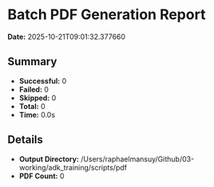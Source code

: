 # Batch PDF Generation Report

**Date:** 2025-10-21T09:01:32.377660

## Summary

- **Successful:** 0
- **Failed:** 0
- **Skipped:** 0
- **Total:** 0
- **Time:** 0.0s


## Details

- **Output Directory:** /Users/raphaelmansuy/Github/03-working/adk_training/scripts/pdf
- **PDF Count:** 0
